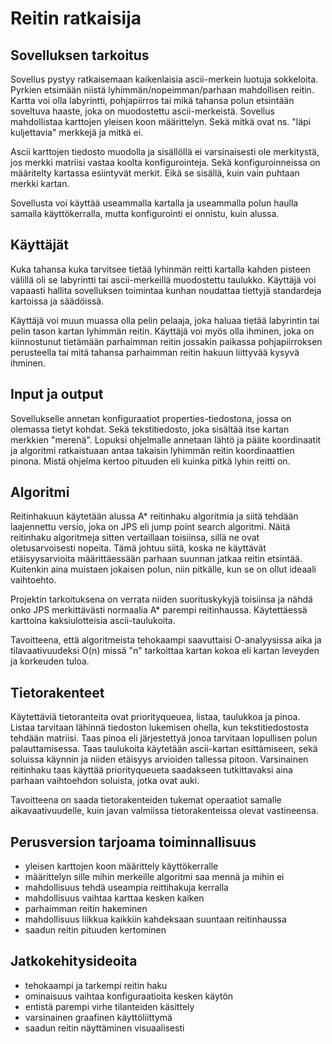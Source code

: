 ﻿# Reitin ratkaisija

## Sovelluksen tarkoitus

Sovellus pystyy ratkaisemaan kaikenlaisia ascii-merkein luotuja sokkeloita. Pyrkien etsimään niistä lyhimmän/nopeimman/parhaan mahdollisen reitin. Kartta voi olla labyrintti, pohjapiirros tai mikä tahansa polun etsintään soveltuva haaste, joka on muodostettu ascii-merkeistä. Sovellus mahdollistaa karttojen yleisen koon määrittelyn. Sekä mitkä ovat ns. "läpi kuljettavia" merkkejä ja mitkä ei. 

Ascii karttojen tiedosto muodolla ja sisällöllä ei varsinaisesti ole merkitystä, jos merkki matriisi vastaa koolta konfigurointeja. Sekä konfiguroinneissa on määritelty kartassa esiintyvät merkit. Eikä se sisällä, kuin vain puhtaan merkki kartan. 

Sovellusta voi käyttää useammalla kartalla ja useammalla polun haulla samalla käyttökerralla, mutta konfigurointi ei onnistu, kuin alussa.

## Käyttäjät

Kuka tahansa kuka tarvitsee tietää lyhinmän reitti kartalla kahden pisteen välillä oli se labyrintti tai ascii-merkeillä muodostettu taulukko. Käyttäjä voi vapaasti hallita sovelluksen toimintaa kunhan noudattaa tiettyjä standardeja kartoissa ja säädöissä.

Käyttäjä voi muun muassa olla pelin pelaaja, joka haluaa tietää labyrintin tai pelin tason kartan lyhimmän reitin. Käyttäjä voi myös olla ihminen, joka on kiinnostunut tietämään parhaimman reitin jossakin paikassa pohjapiirroksen perusteella tai mitä tahansa parhaimman reitin hakuun liittyvää kysyvä ihminen. 

## Input ja output

Sovellukselle annetan konfiguraatiot properties-tiedostona, jossa on olemassa tietyt kohdat. Sekä tekstitiedosto, joka sisältää itse kartan merkkien "merenä". Lopuksi ohjelmalle annetaan lähtö ja pääte koordinaatit ja algoritmi ratkaistuaan antaa takaisin lyhimmän reitin koordinaattien pinona. Mistä ohjelma kertoo pituuden eli kuinka pitkä lyhin reitti on.

## Algoritmi

Reitinhakuun käytetään alussa A* reitinhaku algoritmia ja siitä tehdään laajennettu versio, joka on JPS eli jump point search algoritmi. Näitä reitinhaku algoritmeja sitten vertaillaan toisiinsa, sillä ne ovat oletusarvoisesti nopeita. Tämä johtuu siitä, koska ne käyttävät etäisyysarvioita määrittäessään parhaan suunnan jatkaa reitin etsintää. Kuitenkin aina muistaen jokaisen polun, niin pitkälle, kun se on ollut ideaali vaihtoehto. 

Projektin tarkoituksena on verrata niiden suorituskykyjä toisiinsa ja nähdä onko JPS merkittävästi normaalia A* parempi reitinhaussa. Käytettäessä karttoina kaksiulotteisia ascii-taulukoita.

Tavoitteena, että algoritmeista tehokaampi saavuttaisi O-analyysissa aika ja tilavaativuudeksi O(n) missä "n" tarkoittaa kartan kokoa eli kartan leveyden ja korkeuden tuloa. 

## Tietorakenteet

Käytettäviä tietoranteita ovat priorityqueuea, listaa, taulukkoa ja pinoa. Listaa tarvitaan lähinnä tiedoston lukemisen ohella, kun tekstitiedostosta tehdään matriisi. Taas pinoa eli järjestettyä jonoa tarvitaan lopullisen polun palauttamisessa. Taas  taulukoita käytetään ascii-kartan esittämiseen, sekä soluissa käynnin ja niiden etäisyys arvioiden tallessa pitoon. Varsinainen reitinhaku taas käyttää priorityqueueta saadakseen tutkittavaksi aina parhaan vaihtoehdon soluista, jotka ovat auki. 

Tavoitteena on saada tietorakenteiden tukemat operaatiot samalle aikavaativuudelle, kuin javan valmiissa tietorakenteissa olevat vastineensa.

## Perusversion tarjoama toiminnallisuus

* yleisen karttojen koon määrittely käyttökerralle
* määrittelyn sille mihin merkeille algoritmi saa mennä ja mihin ei
* mahdollisuus tehdä useampia reittihakuja kerralla
* mahdollisuus vaihtaa karttaa kesken kaiken
* parhaimman reitin hakeminen
* mahdollisuus liikkua kaikkiin kahdeksaan suuntaan reitinhaussa
* saadun reitin pituuden kertominen

## Jatkokehitysideoita

* tehokaampi ja tarkempi reitin haku
* ominaisuus vaihtaa konfiguraatioita kesken käytön
* entistä parempi virhe tilanteiden käsittely
* varsinainen graafinen käyttöliittymä
* saadun reitin näyttäminen visuaalisesti
